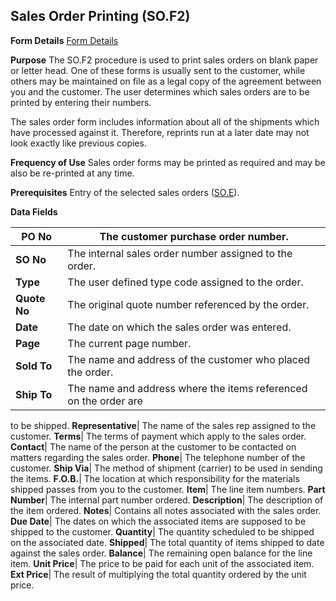 ## Sales Order Printing (SO.F2)
<PageHeader />

**Form Details**
[Form Details](../SO-F2-1/README.md)

**Purpose**
The SO.F2 procedure is used to print sales orders on blank paper or letter
head. One of these forms is usually sent to the customer, while others may be
maintained on file as a legal copy of the agreement between you and the
customer. The user determines which sales orders are to be printed by entering
their numbers.

The sales order form includes information about all of the shipments which
have processed against it. Therefore, reprints run at a later date may not
look exactly like previous copies.

**Frequency of Use**
Sales order forms may be printed as required and may be also be re-printed at
any time.

**Prerequisites**
Entry of the selected sales orders ([SO.E](../SO-E/README.md)).

**Data Fields**

| **PO No**    | The customer purchase order number.                              |
| ------------ | ---------------------------------------------------------------- |
| **SO No**    | The internal sales order number assigned to the order.           |
| **Type**     | The user defined type code assigned to the order.                |
| **Quote No** | The original quote number referenced by the order.               |
| **Date**     | The date on which the sales order was entered.                   |
| **Page**     | The current page number.                                         |
| **Sold To**  | The name and address of the customer who placed the order.       |
| **Ship To**  | The name and address where the items referenced on the order are |
to be shipped.
**Representative**|  The name of the sales rep assigned to the customer.
**Terms**|  The terms of payment which apply to the sales order.
**Contact**|  The name of the person at the customer to be contacted on
matters regarding the sales order.
**Phone**|  The telephone number of the customer.
**Ship Via**|  The method of shipment (carrier) to be used in sending the
items.
**F.O.B.**|  The location at which responsibility for the materials shipped
passes from you to the customer.
**Item**|  The line item numbers.
**Part Number**|  The internal part number ordered.
**Description**|  The description of the item ordered.
**Notes**|  Contains all notes associated with the sales order.
**Due Date**|  The dates on which the associated items are supposed to be
shipped to the customer.
**Quantity**|  The quantity scheduled to be shipped on the associated date.
**Shipped**|  The total quantity of items shipped to date against the sales
order.
**Balance**|  The remaining open balance for the line item.
**Unit Price**|  The price to be paid for each unit of the associated item.
**Ext Price**|  The result of multiplying the total quantity ordered by the
unit price.

<badge text= "Version 8.10.57 " vertical="middle" />

<PageFooter />
